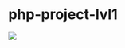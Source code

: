 # php-project-lvl1
<a href="https://asciinema.org/a/P4GQSrzb6FMQh9SIR2wXtIGtX" target="_blank"><img src="https://asciinema.org/a/P4GQSrzb6FMQh9SIR2wXtIGtX.svg" /></a>
